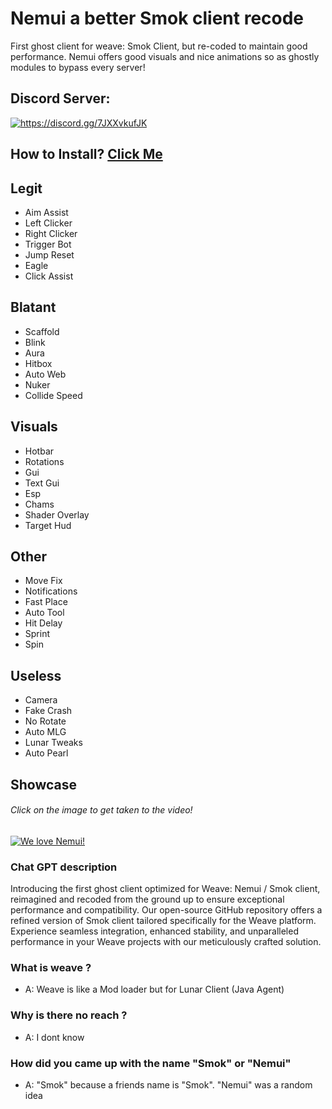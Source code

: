 # Nemui a better Smok client recode
First ghost client for weave: Smok Client, but re-coded to maintain good performance.
Nemui offers good visuals and nice animations so as ghostly modules to bypass every server!

## Discord Server:
<a href="https://discord.gg/7JXXvkufJK"><img src="https://invidget.switchblade.xyz/7JXXvkufJK" alt="https://discord.gg/7JXXvkufJK"/></a>

## How to Install? [Click Me](https://www.youtube.com/watch?v=LRy8zQkezpE&t)

## Legit
- Aim Assist
- Left Clicker
- Right Clicker
- Trigger Bot
- Jump Reset
- Eagle
- Click Assist

## Blatant
- Scaffold
- Blink
- Aura
- Hitbox
- Auto Web
- Nuker
- Collide Speed

## Visuals
- Hotbar
- Rotations
- Gui
- Text Gui
- Esp
- Chams
- Shader Overlay
- Target Hud

## Other
- Move Fix
- Notifications
- Fast Place
- Auto Tool
- Hit Delay
- Sprint
- Spin

## Useless
- Camera
- Fake Crash
- No Rotate
- Auto MLG
- Lunar Tweaks
- Auto Pearl

## Showcase
###### Click on the image to get taken to the video!
[![We love Nemui!](http://img.youtube.com/vi/hjgYmctjPpQ/0.jpg)](https://www.youtube.com/watch?v=hjgYmctjPpQ "Nemui Preview")

### Chat GPT description
Introducing the first ghost client optimized for Weave: Nemui / Smok client, reimagined and recoded from the ground up to ensure exceptional performance and compatibility. Our open-source GitHub repository offers a refined version of Smok client tailored specifically for the Weave platform. Experience seamless integration, enhanced stability, and unparalleled performance in your Weave projects with our meticulously crafted solution.

### What is weave ?
- A: Weave is like a Mod loader but for Lunar Client (Java Agent)

### Why is there no reach ?
- A: I dont know

### How did you came up with the name "Smok" or "Nemui"
- A: "Smok" because a friends name is "Smok". "Nemui" was a random idea
